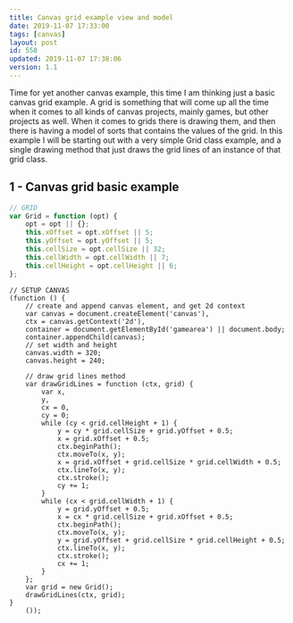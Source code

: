 ```yaml
---
title: Canvas grid example view and model
date: 2019-11-07 17:33:00
tags: [canvas]
layout: post
id: 558
updated: 2019-11-07 17:38:06
version: 1.1
---
```


Time for yet another canvas example, this time I am thinking just a basic canvas grid example. A grid is something that will come up all the time when it comes to all kinds of canvas projects, mainly games, but other projects as well. When it comes to grids there is drawing them, and then there is having a model of sorts that contains the values of the grid. In this example I will be starting out with a very simple Grid class example, and a single drawing method that just draws the grid lines of an instance of that grid class.

<!-- more -->

## 1 - Canvas grid basic example

```js
// GRID
var Grid = function (opt) {
    opt = opt || {};
    this.xOffset = opt.xOffset || 5;
    this.yOffset = opt.yOffset || 5;
    this.cellSize = opt.cellSize || 32;
    this.cellWidth = opt.cellWidth || 7;
    this.cellHeight = opt.cellHeight || 6;
};
```

```
// SETUP CANVAS
(function () {
    // create and append canvas element, and get 2d context
    var canvas = document.createElement('canvas'),
    ctx = canvas.getContext('2d'),
    container = document.getElementById('gamearea') || document.body;
    container.appendChild(canvas);
    // set width and height
    canvas.width = 320;
    canvas.height = 240;

    // draw grid lines method
    var drawGridLines = function (ctx, grid) {
        var x,
        y,
        cx = 0,
        cy = 0;
        while (cy < grid.cellHeight + 1) {
            y = cy * grid.cellSize + grid.yOffset + 0.5;
            x = grid.xOffset + 0.5;
            ctx.beginPath();
            ctx.moveTo(x, y);
            x = grid.xOffset + grid.cellSize * grid.cellWidth + 0.5;
            ctx.lineTo(x, y);
            ctx.stroke();
            cy += 1;
        }
        while (cx < grid.cellWidth + 1) {
            y = grid.yOffset + 0.5;
            x = cx * grid.cellSize + grid.xOffset + 0.5;
            ctx.beginPath();
            ctx.moveTo(x, y);
            y = grid.yOffset + grid.cellSize * grid.cellHeight + 0.5;
            ctx.lineTo(x, y);
            ctx.stroke();
            cx += 1;
        }
    };
    var grid = new Grid();
    drawGridLines(ctx, grid);
}
    ());
```
